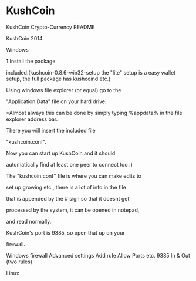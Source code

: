 KushCoin
========

KushCoin Crypto-Currency
README

KushCoin 2014

Windows-

1.Install the package 

included.(kushcoin-0.8.6-win32-setup the "lite" setup is a easy wallet setup, the full package has kushcoind etc.)

Using windows file explorer (or equal) go to the 

"Application Data" file on your hard drive.

*Almost always this can be done by simply typing
%appdata% in the file explorer address bar.

There you will insert the included file 

"kushcoin.conf".

Now you can start up KushCoin and it should 

automatically find at least one peer to connect too :)

The "kushcoin.conf" file is where you can make edits to 

set up growing etc., there is a lot of info in the file 

that is appended by the # sign so that it doesnt get 

processed by the system, it can be opened in notepad, 

and read normally.

KushCoin's port is 9385, so open that up on your 

firewall.

Windows firewall
Advanced settings
Add rule
Allow
Ports etc.
9385
In & Out (two rules)

Linux




